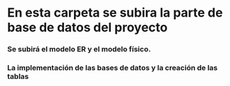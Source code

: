 # En esta carpeta se subira la parte de base de datos del proyecto

### Se subirá el modelo ER y el modelo físico.
### La implementación de las bases de datos y la creación de las tablas 